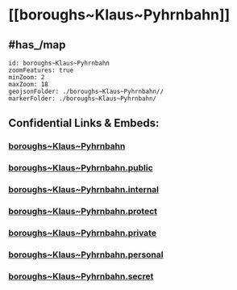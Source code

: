 # [[boroughs~Klaus~Pyhrnbahn]] 


## #has_/map  



```leaflet
id: boroughs~Klaus~Pyhrnbahn
zoomFeatures: true 
minZoom: 2 
maxZoom: 18
geojsonFolder: ./boroughs~Klaus~Pyhrnbahn//
markerFolder: ./boroughs~Klaus~Pyhrnbahn/
```


## Confidential Links & Embeds: 

### [boroughs~Klaus~Pyhrnbahn](/_Standards/Earth/Continent/Europe/Europe~Central/Austria/Austrias_States/Oberösterreich/counties~OÖ/Kirchdorf~Krems/cities~Kirchdorf~Krems/Klaus~Pyhrnbahn/boroughs~Klaus~Pyhrnbahn.md) 

### [boroughs~Klaus~Pyhrnbahn.public](/_public/Earth/Continent/Europe/Europe~Central/Austria/Austrias_States/Oberösterreich/counties~OÖ/Kirchdorf~Krems/cities~Kirchdorf~Krems/Klaus~Pyhrnbahn/boroughs~Klaus~Pyhrnbahn.public.md) 

### [boroughs~Klaus~Pyhrnbahn.internal](/_internal/Earth/Continent/Europe/Europe~Central/Austria/Austrias_States/Oberösterreich/counties~OÖ/Kirchdorf~Krems/cities~Kirchdorf~Krems/Klaus~Pyhrnbahn/boroughs~Klaus~Pyhrnbahn.internal.md) 

### [boroughs~Klaus~Pyhrnbahn.protect](/_protect/Earth/Continent/Europe/Europe~Central/Austria/Austrias_States/Oberösterreich/counties~OÖ/Kirchdorf~Krems/cities~Kirchdorf~Krems/Klaus~Pyhrnbahn/boroughs~Klaus~Pyhrnbahn.protect.md) 

### [boroughs~Klaus~Pyhrnbahn.private](/_private/Earth/Continent/Europe/Europe~Central/Austria/Austrias_States/Oberösterreich/counties~OÖ/Kirchdorf~Krems/cities~Kirchdorf~Krems/Klaus~Pyhrnbahn/boroughs~Klaus~Pyhrnbahn.private.md) 

### [boroughs~Klaus~Pyhrnbahn.personal](/_personal/Earth/Continent/Europe/Europe~Central/Austria/Austrias_States/Oberösterreich/counties~OÖ/Kirchdorf~Krems/cities~Kirchdorf~Krems/Klaus~Pyhrnbahn/boroughs~Klaus~Pyhrnbahn.personal.md) 

### [boroughs~Klaus~Pyhrnbahn.secret](/_secret/Earth/Continent/Europe/Europe~Central/Austria/Austrias_States/Oberösterreich/counties~OÖ/Kirchdorf~Krems/cities~Kirchdorf~Krems/Klaus~Pyhrnbahn/boroughs~Klaus~Pyhrnbahn.secret.md)

